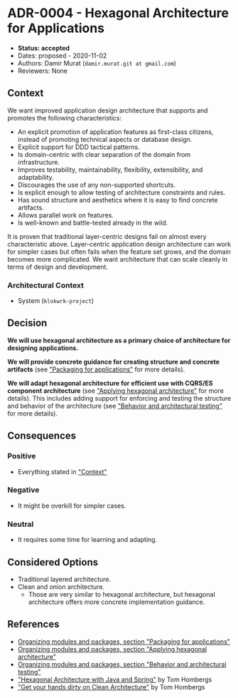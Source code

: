 # ADR-0004 - Hexagonal Architecture for Applications
* **Status: accepted**
* Dates: proposed - 2020-11-02
* Authors: Damir Murat (`damir.murat.git at gmail.com`)
* Reviewers: None

## Context
We want improved application design architecture that supports and promotes the following characteristics:
* An explicit promotion of application features as first-class citizens, instead of promoting technical aspects or database design.
* Explicit support for DDD tactical patterns.
* Is domain-centric with clear separation of the domain from infrastructure.
* Improves testability, maintainability, flexibility, extensibility, and adaptability.
* Discourages the use of any non-supported shortcuts.
* Is explicit enough to allow testing of architecture constraints and rules.
* Has sound structure and aesthetics where it is easy to find concrete artifacts.
* Allows parallel work on features.
* Is well-known and battle-tested already in the wild.

It is proven that traditional layer-centric designs fail on almost every characteristic above. Layer-centric application design architecture can work for simpler cases but often fails when the
feature set grows, and the domain becomes more complicated. We want architecture that can scale cleanly in terms of design and development.

### Architectural Context
* System (`klokwrk-project`)

## Decision
**We will use hexagonal architecture as a primary choice of architecture for designing applications.**

**We will provide concrete guidance for creating structure and concrete artifacts** (see ["Packaging for applications"](../../article/modulesAndPackages.md#packaging-for-applications) for more
details).

**We will adapt hexagonal architecture for efficient use with CQRS/ES component architecture** (see
["Applying hexagonal architecture"](../../article/modulesAndPackages.md#applying-hexagonal-architecture) for more details). This includes adding support for enforcing and testing the structure and
behavior of the architecture (see ["Behavior and architectural testing"](../../article/modulesAndPackages.md#behavior-and-architectural-testing) for more details).

## Consequences
### Positive
* Everything stated in ["Context"](#context)

### Negative
* It might be overkill for simpler cases.

### Neutral
* It requires some time for learning and adapting.

## Considered Options
* Traditional layered architecture.
* Clean and onion architecture.
  * Those are very similar to hexagonal architecture, but hexagonal architecture offers more concrete implementation guidance.

## References
* [Organizing modules and packages, section "Packaging for applications"](../../article/modulesAndPackages.md#packaging-for-applications)
* [Organizing modules and packages, section "Applying hexagonal architecture"](../../article/modulesAndPackages.md#applying-hexagonal-architecture)
* [Organizing modules and packages, section "Behavior and architectural testing"](../../article/modulesAndPackages.md#behavior-and-architectural-testing)
* ["Hexagonal Architecture with Java and Spring"](https://reflectoring.io/spring-hexagonal/) by Tom Hombergs
* ["Get your hands dirty on Clean Architecture"](https://reflectoring.io/book/) by Tom Hombergs
